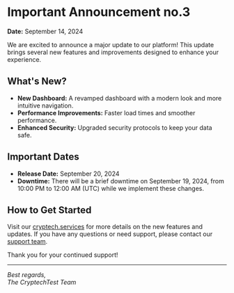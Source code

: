 # Important Announcement no.3

**Date:** September 14, 2024

We are excited to announce a major update to our platform! This update brings several new features and improvements designed to enhance your experience.

## What's New?

- **New Dashboard:** A revamped dashboard with a modern look and more intuitive navigation.
- **Performance Improvements:** Faster load times and smoother performance.
- **Enhanced Security:** Upgraded security protocols to keep your data safe.

## Important Dates

- **Release Date:** September 20, 2024
- **Downtime:** There will be a brief downtime on September 19, 2024, from 10:00 PM to 12:00 AM (UTC) while we implement these changes.

## How to Get Started

Visit our [cryptech.services](https://cryptech.services) for more details on the new features and updates. If you have any questions or need support, please contact our [support team](mailto:inquries@cryptech.services).

Thank you for your continued support!

---

*Best regards,*  
*The CryptechTest Team*
